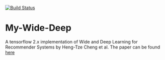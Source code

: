 [![Build Status](https://travis-ci.org/BenoCharlo/My-Wide-Deep.svg?branch=master)](https://travis-ci.org/BenoCharlo/My-Wide-Deep)

# My-Wide-Deep

A tensorflow 2.x implementation of Wide and Deep Learning for Recommender Systems by Heng-Tze Cheng et al.
The paper can be found [here](https://arxiv.org/pdf/1606.07792.pdf)
